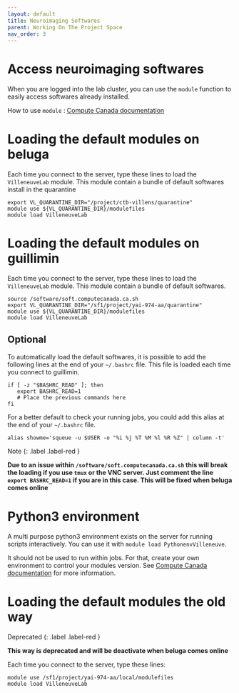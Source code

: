 ```yaml
---
layout: default
title: Neuroimaging Softwares
parent: Working On The Project Space
nav_order: 3
---
```


# Access neuroimaging softwares

When you are logged into the lab cluster, you can use the `module` function to easily access softwares already installed.

How to use `module` : [Compute Canada documentation][modules-doc]

# Loading the default modules on beluga

Each time you connect to the server, type these lines to load the `VilleneuveLab` module. This module contain a bundle of default softwares install in the quarantine

```
export VL_QUARANTINE_DIR="/project/ctb-villens/quarantine"
module use ${VL_QUARANTINE_DIR}/modulefiles
module load VilleneuveLab
```

# Loading the default modules on guillimin

Each time you connect to the server, type these lines to load the `VilleneuveLab` module. This module contain a bundle of default softwares.

```
source /software/soft.computecanada.ca.sh
export VL_QUARANTINE_DIR="/sf1/project/yai-974-aa/quarantine"
module use ${VL_QUARANTINE_DIR}/modulefiles
module load VilleneuveLab
```

## Optional

To automatically load the default softwares, it is possible to add the following lines at the end of your `~/.bashrc` file. This file is loaded each time you connect to guillimin.

```
if [ -z "$BASHRC_READ" ]; then
   export BASHRC_READ=1
   # Place the previous commands here
fi
```

For a better default to check your running jobs, you could add this alias at the end of your `~/.bashrc` file.

`alias showme='squeue -u $USER -o "%i %j %T %M %l %R %Z" | column -t'`

Note
{: .label .label-red }

**Due to an issue within `/software/soft.computecanada.ca.sh` this will break the loading if you use `tmux` or the VNC server. Just comment the line `export BASHRC_READ=1` if you are in this case. This will be fixed when beluga comes online**

# Python3 environment

A multi purpose python3 environment exists on the server for running scripts interactively. You can use it with `module load PythonenvVilleneuve`.

It should not be used to run within jobs. For that, create your own environment to control your modules version. See [Compute Canada documentation][python-doc] for more information.

# Loading the default modules the old way

Deprecated
{: .label .label-red }

**This way is deprecated and will be deactivate when beluga comes online**

Each time you connect to the server, type these lines:

```
module use /sf1/project/yai-974-aa/local/modulefiles
module load VilleneuveLab
```

[modules-doc]: https://docs.computecanada.ca/wiki/Utiliser_des_modules/en
[python-doc]: https://docs.computecanada.ca/wiki/Python
